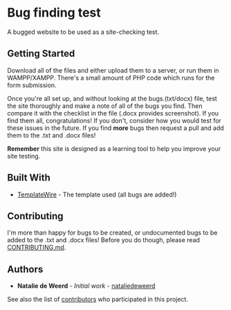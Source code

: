 # Bug finding test

A bugged website to be used as a site-checking test. 

## Getting Started

Download all of the files and either upload them to a server, or run them in WAMPP/XAMPP. There's a small amount of PHP code which runs for the form submission. 

Once you're all set up, and without looking at the bugs.(txt/docx) file, test the site thoroughly and make a note of all of the bugs you find. Then compare it with the checklist in the file (.docx provides screenshot). If you find them all, congratulations! If you don't, consider how you would test for these issues in the future. If you find **more** bugs then request a pull and add them to the .txt and .docx files!

**Remember** this site is designed as a learning tool to help you improve your site testing.

## Built With

* [TemplateWire](http://www.templatewire.com/gusto-free-restaurant-one-page-template) - The template used (all bugs are added!)

## Contributing

I'm more than happy for bugs to be created, or undocumented bugs to be added to the .txt and .docx files! Before you do though, please read [CONTRIBUTING.md](CONTRIBUTING.md).

## Authors

* **Natalie de Weerd** - *Initial work* - [nataliedeweerd](https://github.com/nataliedeweerd)

See also the list of [contributors](https://github.com/your/project/contributors) who participated in this project.